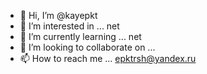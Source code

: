 - 👋 Hi, I’m @kayepkt
- 👀 I’m interested in ... net
- 🌱 I’m currently learning ... net
- 💞️ I’m looking to collaborate on ...
- 📫 How to reach me ... epktrsh@yandex.ru

<!---
kayepkt/kayepkt is a ✨ special ✨ repository because its `README.md` (this file) appears on your GitHub profile.
You can click the Preview link to take a look at your changes.
--->
